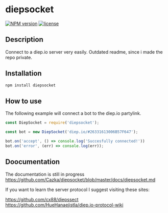 # diepsocket

[![NPM version](https://badge.fury.io/js/diepsocket.svg)](https://www.npmjs.com/package/diepbuddy-client)
[![license](https://img.shields.io/badge/License-MIT-yellow.svg)](#)

## Description

Connect to a diep.io server very easily. Outdated readme, since i made the repo private.

## Installation

```bash
npm install diepsocket
```

## How to use

The following example will connect a bot to the diep.io partylink.

```js
const DiepSocket = require('diepsocket');

const bot = new DiepSocket('diep.io/#26331613006B57F647');

bot.on('accept', () => console.log('Succesfully connected!'))
bot.on('error', (err) => console.log(err));
```
## Doocumentation

The documentation is still in progress https://github.com/Cazka/diepsocket/blob/master/docs/diepsocket.md  

If you want to learn the server protocol I suggest visiting these sites:

https://github.com/cx88/diepssect  
https://github.com/HueHanaejistla/diep.io-protocol-wiki
